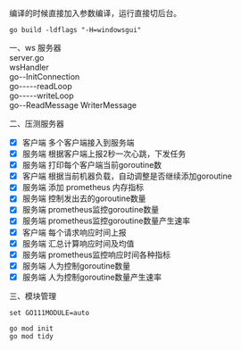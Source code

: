 编译的时候直接加入参数编译，运行直接切后台。
```
go build -ldflags "-H=windowsgui"
```
一、ws 服务器   
server.go   
wsHandler   
   go--InitConnection   
   go-----readLoop   
   go-----writeLoop   
   go--ReadMessage   WriterMessage    
   
二、压测服务器   
- [x] 客户端 多个客户端接入到服务端 
- [x] 服务端 根据客户端上报2秒一次心跳，下发任务
- [x] 服务端 打印每个客户端当前goroutine数
- [x] 客户端 根据当前机器负载，自动调整是否继续添加goroutine
- [x] 服务端 添加 prometheus 内存指标
- [x] 服务端 控制发出去的goroutine数量
- [x] 服务端 prometheus监控goroutine数量
- [x] 服务端 prometheus监控goroutine数量产生速率
- [x] 客户端 每个请求响应时间上报
- [x] 服务端 汇总计算响应时间及均值
- [x] 服务端 prometheus监控响应时间各种指标
- [x] 服务端 人为控制goroutine数量
- [x] 服务端 人为控制goroutine数量产生速率

三、模块管理   
```
set GO111MODULE=auto
```
```
go mod init
go mod tidy
```
